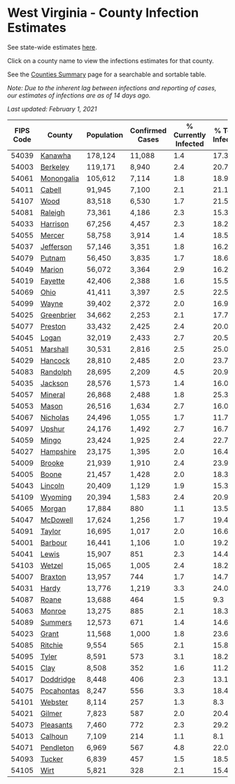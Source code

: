 # West Virginia - County Infection Estimates

See state-wide estimates [here](/infections/us-wv).

Click on a county name to view the infections estimates for that county.

See the [Counties Summary](/infections/summary-counties) page for a searchable and sortable table.

*Note: Due to the inherent lag between infections and reporting of cases, our estimates of infections are as of 14 days ago.*

*Last updated: February 1, 2021*

|   FIPS Code |                   County |   Population |   Confirmed Cases |   % Currently Infected |   % Total Infected |
|-------------|--------------------------|--------------|-------------------|------------------------|--------------------|
|       54039 |       [Kanawha](kanawha) |      178,124 |            11,088 |                    1.4 |               17.3 |
|       54003 |     [Berkeley](berkeley) |      119,171 |             8,940 |                    2.4 |               20.7 |
|       54061 | [Monongalia](monongalia) |      105,612 |             7,114 |                    1.8 |               18.9 |
|       54011 |         [Cabell](cabell) |       91,945 |             7,100 |                    2.1 |               21.1 |
|       54107 |             [Wood](wood) |       83,518 |             6,530 |                    1.7 |               21.5 |
|       54081 |       [Raleigh](raleigh) |       73,361 |             4,186 |                    2.3 |               15.3 |
|       54033 |     [Harrison](harrison) |       67,256 |             4,457 |                    2.3 |               18.2 |
|       54055 |         [Mercer](mercer) |       58,758 |             3,914 |                    1.4 |               18.5 |
|       54037 |   [Jefferson](jefferson) |       57,146 |             3,351 |                    1.8 |               16.2 |
|       54079 |         [Putnam](putnam) |       56,450 |             3,835 |                    1.7 |               18.6 |
|       54049 |         [Marion](marion) |       56,072 |             3,364 |                    2.9 |               16.2 |
|       54019 |       [Fayette](fayette) |       42,406 |             2,388 |                    1.6 |               15.5 |
|       54069 |             [Ohio](ohio) |       41,411 |             3,397 |                    2.5 |               22.5 |
|       54099 |           [Wayne](wayne) |       39,402 |             2,372 |                    2.0 |               16.9 |
|       54025 | [Greenbrier](greenbrier) |       34,662 |             2,253 |                    2.1 |               17.7 |
|       54077 |       [Preston](preston) |       33,432 |             2,425 |                    2.4 |               20.0 |
|       54045 |           [Logan](logan) |       32,019 |             2,433 |                    2.7 |               20.5 |
|       54051 |     [Marshall](marshall) |       30,531 |             2,816 |                    2.5 |               25.0 |
|       54029 |       [Hancock](hancock) |       28,810 |             2,485 |                    2.0 |               23.7 |
|       54083 |     [Randolph](randolph) |       28,695 |             2,209 |                    4.5 |               20.9 |
|       54035 |       [Jackson](jackson) |       28,576 |             1,573 |                    1.4 |               16.0 |
|       54057 |       [Mineral](mineral) |       26,868 |             2,488 |                    1.8 |               25.3 |
|       54053 |           [Mason](mason) |       26,516 |             1,634 |                    2.7 |               16.0 |
|       54067 |     [Nicholas](nicholas) |       24,496 |             1,055 |                    1.7 |               11.7 |
|       54097 |         [Upshur](upshur) |       24,176 |             1,492 |                    2.7 |               16.7 |
|       54059 |           [Mingo](mingo) |       23,424 |             1,925 |                    2.4 |               22.7 |
|       54027 |   [Hampshire](hampshire) |       23,175 |             1,395 |                    2.0 |               16.4 |
|       54009 |         [Brooke](brooke) |       21,939 |             1,910 |                    2.4 |               23.9 |
|       54005 |           [Boone](boone) |       21,457 |             1,428 |                    2.0 |               18.3 |
|       54043 |       [Lincoln](lincoln) |       20,409 |             1,129 |                    1.9 |               15.3 |
|       54109 |       [Wyoming](wyoming) |       20,394 |             1,583 |                    2.4 |               20.9 |
|       54065 |         [Morgan](morgan) |       17,884 |               880 |                    1.1 |               13.5 |
|       54047 |     [McDowell](mcdowell) |       17,624 |             1,256 |                    1.7 |               19.4 |
|       54091 |         [Taylor](taylor) |       16,695 |             1,017 |                    2.0 |               16.6 |
|       54001 |       [Barbour](barbour) |       16,441 |             1,106 |                    1.0 |               19.2 |
|       54041 |           [Lewis](lewis) |       15,907 |               851 |                    2.3 |               14.4 |
|       54103 |         [Wetzel](wetzel) |       15,065 |             1,005 |                    2.4 |               18.2 |
|       54007 |       [Braxton](braxton) |       13,957 |               744 |                    1.7 |               14.7 |
|       54031 |           [Hardy](hardy) |       13,776 |             1,219 |                    3.3 |               24.0 |
|       54087 |           [Roane](roane) |       13,688 |               464 |                    1.5 |                9.3 |
|       54063 |         [Monroe](monroe) |       13,275 |               885 |                    2.1 |               18.3 |
|       54089 |       [Summers](summers) |       12,573 |               671 |                    1.4 |               14.6 |
|       54023 |           [Grant](grant) |       11,568 |             1,000 |                    1.8 |               23.6 |
|       54085 |       [Ritchie](ritchie) |        9,554 |               565 |                    2.1 |               15.8 |
|       54095 |           [Tyler](tyler) |        8,591 |               573 |                    3.1 |               18.2 |
|       54015 |             [Clay](clay) |        8,508 |               352 |                    1.6 |               11.2 |
|       54017 |   [Doddridge](doddridge) |        8,448 |               406 |                    2.3 |               13.1 |
|       54075 | [Pocahontas](pocahontas) |        8,247 |               556 |                    3.3 |               18.4 |
|       54101 |       [Webster](webster) |        8,114 |               257 |                    1.3 |                8.3 |
|       54021 |         [Gilmer](gilmer) |        7,823 |               587 |                    2.0 |               20.4 |
|       54073 |   [Pleasants](pleasants) |        7,460 |               772 |                    2.3 |               29.2 |
|       54013 |       [Calhoun](calhoun) |        7,109 |               214 |                    1.1 |                8.1 |
|       54071 |   [Pendleton](pendleton) |        6,969 |               567 |                    4.8 |               22.0 |
|       54093 |         [Tucker](tucker) |        6,839 |               457 |                    1.5 |               18.5 |
|       54105 |             [Wirt](wirt) |        5,821 |               328 |                    2.1 |               15.4 |